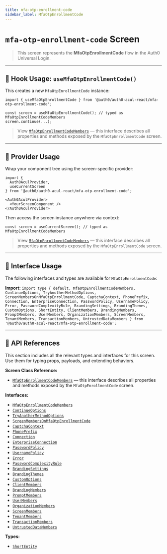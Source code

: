 ```yaml
---
title: mfa-otp-enrollment-code
sidebar_label: MfaOtpEnrollmentCode
---
```


# `mfa-otp-enrollment-code` Screen

> This screen represents the **MfaOtpEnrollmentCode** flow in the Auth0 Universal Login.

---

## 🔹 Hook Usage: `useMfaOtpEnrollmentCode()`

This creates a new `MfaOtpEnrollmentCode` instance:

```tsx
import { useMfaOtpEnrollmentCode } from '@auth0/auth0-acul-react/mfa-otp-enrollment-code';

const screen = useMfaOtpEnrollmentCode(); // typed as MfaOtpEnrollmentCodeMembers
screen.continue(...);
```

> View [`MfaOtpEnrollmentCodeMembers`](https://auth0.github.io/universal-login/interfaces/Classes.MfaOtpEnrollmentCodeMembers.html) — this interface describes all properties and methods exposed by the `MfaOtpEnrollmentCode` screen.

---

## 🔹 Provider Usage

Wrap your component tree using the screen-specific provider:

```tsx
import {
  Auth0AculProvider,
  useCurrentScreen
} from '@auth0/auth0-acul-react/mfa-otp-enrollment-code';

<Auth0AculProvider>
  <YourScreenComponent />
</Auth0AculProvider>
```

Then access the screen instance anywhere via context:

```tsx
const screen = useCurrentScreen(); // typed as MfaOtpEnrollmentCodeMembers
```

> View [`MfaOtpEnrollmentCodeMembers`](https://auth0.github.io/universal-login/interfaces/Classes.MfaOtpEnrollmentCodeMembers.html) — this interface describes all properties and methods exposed by the `MfaOtpEnrollmentCode` screen.

---

## 🔹 Interface Usage

The following interfaces and types are available for `MfaOtpEnrollmentCode`:

**Import:**
`import type { default, MfaOtpEnrollmentCodeMembers, ContinueOptions, TryAnotherMethodOptions, ScreenMembersOnMfaOtpEnrollmentCode, CaptchaContext, PhonePrefix, Connection, EnterpriseConnection, PasswordPolicy, UsernamePolicy, Error, PasswordComplexityRule, BrandingSettings, BrandingThemes, CustomOptions, ShortEntity, ClientMembers, BrandingMembers, PromptMembers, UserMembers, OrganizationMembers, ScreenMembers, TenantMembers, TransactionMembers, UntrustedDataMembers } from '@auth0/auth0-acul-react/mfa-otp-enrollment-code';`

---

## 🔸 API References

This section includes all the relevant types and interfaces for this screen. Use them for typing props, payloads, and extending behaviors.

**Screen Class Reference:**  
- [`MfaOtpEnrollmentCodeMembers`](https://auth0.github.io/universal-login/interfaces/Classes.MfaOtpEnrollmentCodeMembers.html) — this interface describes all properties and methods exposed by the `MfaOtpEnrollmentCode` screen.

**Interfaces:**
- [`MfaOtpEnrollmentCodeMembers`](https://auth0.github.io/universal-login/interfaces/Classes.MfaOtpEnrollmentCodeMembers.html)
- [`ContinueOptions`](https://auth0.github.io/universal-login/interfaces/Classes.ContinueOptions.html)
- [`TryAnotherMethodOptions`](https://auth0.github.io/universal-login/interfaces/Classes.TryAnotherMethodOptions.html)
- [`ScreenMembersOnMfaOtpEnrollmentCode`](https://auth0.github.io/universal-login/interfaces/Classes.ScreenMembersOnMfaOtpEnrollmentCode.html)
- [`CaptchaContext`](https://auth0.github.io/universal-login/interfaces/Classes.CaptchaContext.html)
- [`PhonePrefix`](https://auth0.github.io/universal-login/interfaces/Classes.PhonePrefix.html)
- [`Connection`](https://auth0.github.io/universal-login/interfaces/Classes.Connection.html)
- [`EnterpriseConnection`](https://auth0.github.io/universal-login/interfaces/Classes.EnterpriseConnection.html)
- [`PasswordPolicy`](https://auth0.github.io/universal-login/interfaces/Classes.PasswordPolicy.html)
- [`UsernamePolicy`](https://auth0.github.io/universal-login/interfaces/Classes.UsernamePolicy.html)
- [`Error`](https://auth0.github.io/universal-login/interfaces/Classes.Error.html)
- [`PasswordComplexityRule`](https://auth0.github.io/universal-login/interfaces/Classes.PasswordComplexityRule.html)
- [`BrandingSettings`](https://auth0.github.io/universal-login/interfaces/Classes.BrandingSettings.html)
- [`BrandingThemes`](https://auth0.github.io/universal-login/interfaces/Classes.BrandingThemes.html)
- [`CustomOptions`](https://auth0.github.io/universal-login/interfaces/Classes.CustomOptions.html)
- [`ClientMembers`](https://auth0.github.io/universal-login/interfaces/Classes.ClientMembers.html)
- [`BrandingMembers`](https://auth0.github.io/universal-login/interfaces/Classes.BrandingMembers.html)
- [`PromptMembers`](https://auth0.github.io/universal-login/interfaces/Classes.PromptMembers.html)
- [`UserMembers`](https://auth0.github.io/universal-login/interfaces/Classes.UserMembers.html)
- [`OrganizationMembers`](https://auth0.github.io/universal-login/interfaces/Classes.OrganizationMembers.html)
- [`ScreenMembers`](https://auth0.github.io/universal-login/interfaces/Classes.ScreenMembers.html)
- [`TenantMembers`](https://auth0.github.io/universal-login/interfaces/Classes.TenantMembers.html)
- [`TransactionMembers`](https://auth0.github.io/universal-login/interfaces/Classes.TransactionMembers.html)
- [`UntrustedDataMembers`](https://auth0.github.io/universal-login/interfaces/Classes.UntrustedDataMembers.html)


**Types:**
- [`ShortEntity`](https://auth0.github.io/universal-login/types/Classes.ShortEntity.html)
